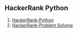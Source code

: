 ## HackerRank Python
1.  [HackerRank-Python](HackerRank/Python/)
2.  [HackerRank-Problem Solving](HackerRank/Algorithms-ProblemSolving/)
